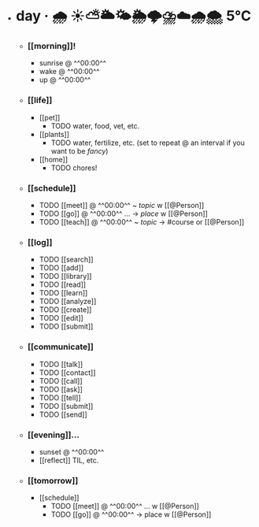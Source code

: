 - # day · 🌧 ☀️⛅🌥🌤🌦🌩⛈☁️🌧🌨 5°C
	- ### **[[morning]]**!
		- sunrise @ ^^00:00^^
		- wake @ ^^00:00^^
		- up @ ^^00:00^^
	- ### **[[life]]**
		- [[pet]]
			- TODO water, food, vet, etc.
		- [[plants]]
			- TODO water, fertilize, etc. (set to repeat @ an interval if you want to be $fancy$)
		- [[home]]
			- TODO chores!
	- ### **[[schedule]]**
		- TODO [[meet]] @ ^^00:00^^ ~ _topic_ w [[@Person]]
		- TODO [[go]] @ ^^00:00^^ ... → _place_ w [[@Person]]
		- TODO [[teach]] @ ^^00:00^^ ~ _topic_ → #course or [[@Person]]
	- ### **[[log]]**
		- TODO [[search]]
		- TODO [[add]]
		- TODO [[library]]
		- TODO [[read]] 
		- TODO [[learn]]
		- TODO [[analyze]]
		- TODO [[create]]
		- TODO [[edit]]
		- TODO [[submit]]
	- ### **[[communicate]]**
		- TODO [[talk]]
		- TODO [[contact]]
		- TODO [[call]]
		- TODO [[ask]]
		- TODO [[tell]]
		- TODO [[submit]]
		- TODO [[send]]
	- ### **[[evening]]...**
		- sunset @ ^^00:00^^
		- [[reflect]] TIL, etc.
	- ### **[[tomorrow]]**
		- [[schedule]]
			- TODO [[meet]] @ ^^00:00^^ ... w [[@Person]]
			- TODO [[go]] @ ^^00:00^^ → place w [[@Person]]
